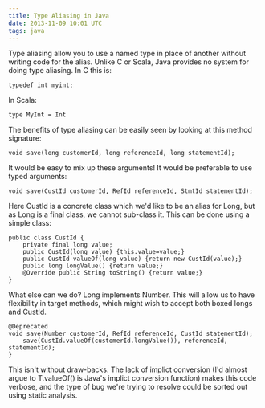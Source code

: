 ```yaml
---
title: Type Aliasing in Java
date: 2013-11-09 10:01 UTC
tags: java
---
```

Type aliasing allow you to use a named type in place of another without writing code for the alias. Unlike C or Scala, Java provides no system for doing type aliasing. In C this is:

	typedef int myint;
	
In Scala:

	type MyInt = Int
	
The benefits of type aliasing can be easily seen by looking at this method signature:

	void save(long customerId, long referenceId, long statementId);
	
It would be easy to mix up these arguments! It would be preferable to use typed arguments:

	void save(CustId customerId, RefId referenceId, StmtId statementId);

Here CustId is a concrete class which we'd like to be an alias for Long, but as Long is a final class, we cannot sub-class it. This can be done using a simple class:

	public class CustId {
		private final long value;
		public CustId(long value) {this.value=value;}
		public CustId valueOf(long value) {return new CustId(value);}
		public long longValue() {return value;}
		@Override public String toString() {return value;}
	}
	
What else can we do? Long implements Number. This will allow us to have flexibility in target methods, which might wish to accept both boxed longs and CustId.

	@Deprecated
	void save(Number customerId, RefId referenceId, CustId statementId);
		save(CustId.valueOf(customerId.longValue()), referenceId, statementId);
	}

This isn't without draw-backs. The lack of implict conversion (I'd almost argue to T.valueOf() is Java's implict conversion function) makes this code verbose, and the type of bug we're trying to resolve could be sorted out using static analysis.